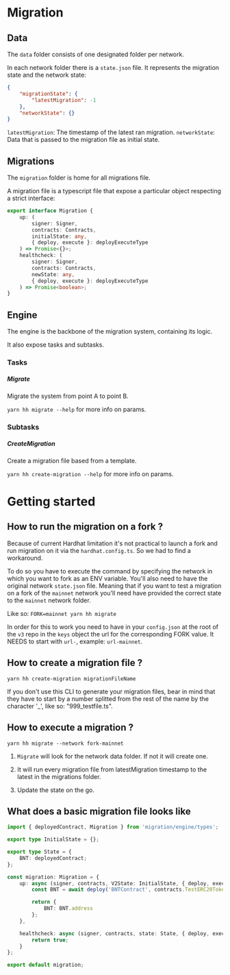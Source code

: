 # Migration

## Data

The `data` folder consists of one designated folder per network.

In each network folder there is a `state.json` file. It represents the migration state and the network state:

```json
{
    "migrationState": {
        "latestMigration": -1
    },
    "networkState": {}
}
```

`latestMigration`: The timestamp of the latest ran migration.
`networkState`: Data that is passed to the migration file as initial state.

## Migrations

The `migration` folder is home for all migrations file.

A migration file is a typescript file that expose a particular object respecting a strict interface:

```ts
export interface Migration {
    up: (
        signer: Signer,
        contracts: Contracts,
        initialState: any,
        { deploy, execute }: deployExecuteType
    ) => Promise<{}>;
    healthcheck: (
        signer: Signer,
        contracts: Contracts,
        newState: any,
        { deploy, execute }: deployExecuteType
    ) => Promise<boolean>;
}
```

## Engine

The engine is the backbone of the migration system, containing its logic.

It also expose tasks and subtasks.

### Tasks

##### Migrate

Migrate the system from point A to point B.

`yarn hh migrate --help` for more info on params.

### Subtasks

##### CreateMigration

Create a migration file based from a template.

`yarn hh create-migration --help` for more info on params.

# Getting started

## How to run the migration on a fork ?

Because of current Hardhat limitation it's not practical to launch a fork and run migration on it via the `hardhat.config.ts`. So we had to find a workaround.

To do so you have to execute the command by specifying the network in which you want to fork as an ENV variable. You'll also need to have the original network `state.json` file. Meaning that if you want to test a migration on a fork of the `mainnet` network you'll need have provided the correct state to the `mainnet` network folder.

Like so: `FORK=mainnet yarn hh migrate`

In order for this to work you need to have in your `config.json` at the root of the `v3` repo in the `keys` object the url for the corresponding FORK value. It NEEDS to start with `url-`, example: `url-mainnet`.

## How to create a migration file ?

```
yarn hh create-migration migrationFileName
```

If you don't use this CLI to generate your migration files, bear in mind that they have to start by a number splitted from the rest of the name by the character '\_', like so: "999_testfile.ts".

## How to execute a migration ?

```
yarn hh migrate --network fork-mainnet
```

1. `Migrate` will look for the network data folder. If not it will create one.

2. It will run every migration file from latestMigration timestamp to the latest in the migrations folder.

3. Update the state on the go.

## What does a basic migration file looks like

```ts
import { deployedContract, Migration } from 'migration/engine/types';

export type InitialState = {};

export type State = {
    BNT: deployedContract;
};

const migration: Migration = {
    up: async (signer, contracts, V2State: InitialState, { deploy, execute }): Promise<State> => {
        const BNT = await deploy('BNTContract', contracts.TestERC20Token.deploy, 'BNT', 'BNT', 1000000);

        return {
            BNT: BNT.address
        };
    },

    healthcheck: async (signer, contracts, state: State, { deploy, execute }) => {
        return true;
    }
};

export default migration;
```
